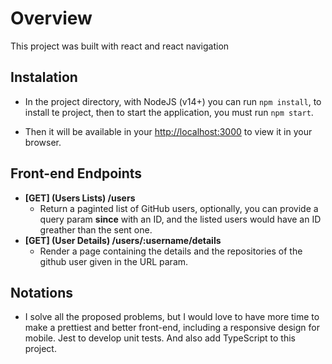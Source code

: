# Overview

This project was built with react and react navigation

## Instalation

- In the project directory, with NodeJS (v14+) you can run `npm install`, to install te project, then to start the application, you must run `npm start`.

- Then it will be available in your [http://localhost:3000](http://localhost:3000) to view it in your browser.

## Front-end Endpoints

- **[GET] (Users Lists) /users**
  - Return a paginted list of GitHub users, optionally, you can provide a query param **since** with an ID, and the listed users would have an ID greather than the sent one.
- **[GET] (User Details) /users/:username/details**
  - Render a page containing the details and the repositories of the github user given in the URL param.

## Notations

- I solve all the proposed problems, but I would love to have more time to make a prettiest and better front-end, including a responsive design for mobile. Jest to develop unit tests. And also add TypeScript to this project.
